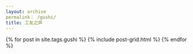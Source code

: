 ```yaml
---
layout: archive
permalink： /gushi/
title: 工友之声
---
```



<div class="tiles">
  {% for post in site.tags.gushi %}
 	{% include post-grid.html %}
  {% endfor %}
</div>
